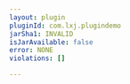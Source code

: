 ```yaml
---
layout: plugin
pluginId: com.lxj.plugindemo
jarSha1: INVALID
isJarAvailable: false
error: NONE
violations: []

---
```

